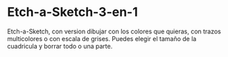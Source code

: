 # Etch-a-Sketch-3-en-1
Etch-a-Sketch, con version dibujar con los colores que quieras, con trazos multicolores o con escala de grises. Puedes elegir el tamaño de la cuadricula y borrar todo o una parte.


